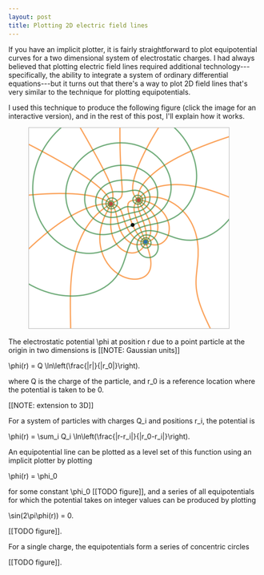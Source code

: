 ```yaml
---
layout: post
title: Plotting 2D electric field lines
---
```


If you have an implicit plotter, it is fairly straightforward to plot equipotential curves for a two dimensional system of electrostatic charges. I had always believed that plotting electric field lines required additional technology---specifically, the ability to integrate a system of ordinary differential equations---but it turns out that there's a way to plot 2D field lines that's very similar to the technique for plotting equipotentials.

I used this technique to produce the following figure (click the image for an interactive version), and in the rest of this post, I'll explain how it works.

<figure class="mainfig">
  <a href="https://www.desmos.com/calculator/oeokklqzmp"><img style="width: 400px; border:1px solid #bbb;" alt="Plot of the electrostatic equipotentials and field streamlines for a system of three point charges in two dimensions" src="/img/plotting-electric-field/equipotentials-and-field-lines.png" /></a>
</figure>

The electrostatic potential <span class="mathquill-embedded-latex">\phi</span> at position <span class="mathquill-embedded-latex">r</span> due to a point particle at the origin in two dimensions is [[NOTE: Gaussian units]]

<div class="display-latex">
  \phi(r) = Q \ln\left(\frac{|r|}{|r_0|}\right).
</div>

where <span class="mathquill-embedded-latex">Q</span> is the charge of the particle, and <span class="mathquill-embedded-latex">r_0</span> is a reference location where the potential is taken to be 0.

[[NOTE: extension to 3D]]

For a system of particles with charges <span class="mathquill-embedded-latex">Q_i</span> and positions <span class="mathquill-embedded-latex">r_i</span>, the potential is

<div class="display-latex">
  \phi(r) = \sum_i Q_i \ln\left(\frac{|r-r_i|}{|r_0-r_i|}\right).
</div>

An equipotential line can be plotted as a level set of this function using an implicit plotter by plotting

<div class="display-latex">
  \phi(r) = \phi_0
</div>

for some constant <span class="mathquill-embedded-latex">\phi_0</span> [[TODO figure]], and a series of all equipotentials for which the potential takes on integer values can be produced by plotting

<div class="display-latex">
  \sin(2\pi\phi(r)) = 0.
</div>

[[TODO figure]].

For a single charge, the equipotentials form a series of concentric circles

[[TODO figure]].


